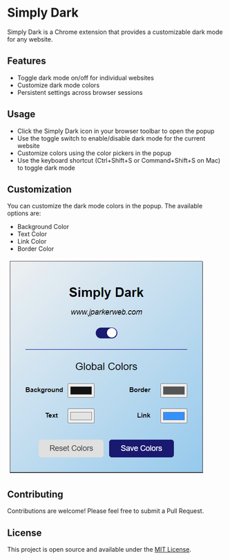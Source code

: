 # Simply Dark

Simply Dark is a Chrome extension that provides a customizable dark mode for any website.

## Features

- Toggle dark mode on/off for individual websites
- Customize dark mode colors
- Persistent settings across browser sessions

## Usage

- Click the Simply Dark icon in your browser toolbar to open the popup
- Use the toggle switch to enable/disable dark mode for the current website
- Customize colors using the color pickers in the popup
- Use the keyboard shortcut (Ctrl+Shift+S or Command+Shift+S on Mac) to toggle dark mode

## Customization

You can customize the dark mode colors in the popup. The available options are:

- Background Color
- Text Color
- Link Color
- Border Color

![Simply Dark Options](images/options.png)

## Contributing

Contributions are welcome! Please feel free to submit a Pull Request.

## License

This project is open source and available under the [MIT License](LICENSE).
